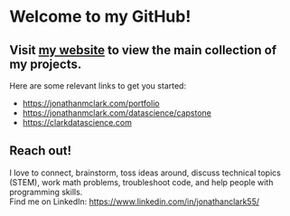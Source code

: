 # Welcome to my GitHub!

## Visit [my website](https://jonathanmclark.com) to view the main collection of my projects.
Here are some relevant links to get you started:
- https://jonathanmclark.com/portfolio
- https://jonathanmclark.com/datascience/capstone
- https://clarkdatascience.com

## Reach out!
I love to connect, brainstorm, toss ideas around, discuss technical topics (STEM), work math problems, troubleshoot code, and help people with programming skills.
<br>Find me on LinkedIn: https://www.linkedin.com/in/jonathanclark55/
